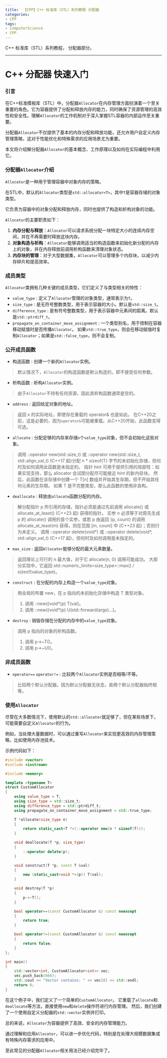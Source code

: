 ```yaml
---
title:  【CPP】C++ 标准库（STL）系列教程 分配器
categories:
- CPP
tags:
- ComputerScience 
- CPP 
---
```


C++ 标准库（STL）系列教程， 分配器部分。


---
# C++ 分配器 快速入门
### 引言
在C++标准模板库（STL）中，分配器`Allocator`在内存管理方面扮演着一个至关重要的角色。它为容器提供了分配和释放内存的能力，同时确保了资源管理的高效性和安全性。理解`Allocator`的工作机制对于深入掌握STL容器的内部运作至关重要。

分配器`Allocator`不仅提供了基本的内存分配和释放功能，还允许用户自定义内存管理策略，这对于性能优化和特殊需求的应用场景尤为重要。

本文将介绍解分配器`Allocator`的基本概念、工作原理以及如何在实际编程中利用它。

### 分配器`Allocator`介绍
`Allocator`是一种用于管理容器中对象内存的策略。

在STL中，默认的`Allocator`类型是`std::allocator<T>`，其中`T`是容器存储的对象类型。

它负责为容器中的对象分配和释放内存，同时也提供了构造和析构对象的功能。

`Allocator`的主要职责如下：
1. **内存分配与释放**：`Allocator`可以请求系统分配一块特定大小的连续内存空间，并在不再需要时释放这块内存。
2. **对象构造与析构**：`Allocator`能够调用适当的构造函数来初始化新分配的内存上的对象，并在内存释放前调用析构函数来清理对象状态。
3. **内存块的管理**：对于大型数据集，`Allocator`可以管理多个内存块，以减少内存碎片和提高效率。


### 成员类型
`Allocator`类拥有几种关键的成员类型，它们定义了与类型相关的特性：

-  `value_type` : 定义了`Allocator`管理的对象类型，通常表示为`T`。
-  `size_type` : 是无符号整数类型，用于表示容器的大小。默认是`std::size_t`。
-  `difference_type` : 是有符号整数类型，用于表示容器中元素间的距离。默认是`std::ptrdiff_t`。
-  `propagate_on_container_move_assignment` : 一个类型别名，用于控制在容器移动赋值时是否传播`Allocator`。
  如果`std::true_type`，则会在移动赋值时复制`Allocator`；如果是`std::false_type`，则不会复制。


### 公开成员函数
-  构造函数 : 创建一个新的`Allocator`实例。
>默认情况下，`Allocator`的构造函数是默认构造的，即不接受任何参数。

-  析构函数 : 析构`Allocator`实例。
>由于`Allocator`不持有任何资源，因此其析构函数通常是空的。

-  `address` : 返回给定对象的地址。
>返回 x 的实际地址，即使存在重载的 operator& 也是如此。
>在C++20之前，这是必要的，因为`operator&`可能被重载。从C++20开始，此函数变得可选。

-  `allocate` : 分配足够的内存来存储`n`个`value_type`对象，但不会初始化这些对象。
>调用 ::operator new(std::size_t) 或 ::operator new(std::size_t, std::align_val_t) (C++17 起)分配 n * sizeof(T) 字节的未初始化存储，但何时及如何调用此函数是未指定的。
指针 hint 可用于提供引用的局部性：如果实现支持，那么 allocator 会试图分配尽可能接近 hint 的新内存块。
然后，此函数在该存储中创建一个 T[n] 数组并开始其生存期，但不开始其任何元素的生存期。
如果 T 是不完整类型，那么此函数的使用非良构。

-  `deallocate` : 释放由`allocate`函数分配的内存。
>解分配指针 p 所引用的存储，指针必须是通过先前调用 allocate() 或 allocate_at_least() (C++23 起) 获得的指针。
实参 n 必须等于对原先生成 p 的 allocate() 调用的首个实参，或若 p 由返回 {p, count} 的调用 allocate_at_least(m) 获得，则在范围 [m, count] 中 (C++23 起)；否则行为未定义。
调用 ::operator delete(void*) 或 ::operator delete(void*, std::align_val_t) (C++17 起)，但何时及如何调用是未指定的。

-  `max_size` : 返回`Allocator`能够分配的最大元素数量。
>返回理论上可行的 n 最大值，对于它 allocate(n, 0) 调用可能成功。
大部分实现中，它返回 std::numeric_limits<size_type>::max() / sizeof(value_type)。

-  `construct` : 在分配的内存上构造一个`value_type`对象。
>用全局的布置 new，在 p 指向的未初始化存储中构造 T 类型对象。
>1) 调用 ::new((void*)p) T(val)。
>2) 调用 ::new((void*)p) U(std::forward<Args>(args)...)。

-  `destroy` : 销毁存储在分配的内存中的`value_type`对象。
>调用 p 指向的对象的析构函数。
>1) 调用 p->~T()。
>2) 调用 p->~U()。

### 非成员函数
-  `operator==` `operator!=` : 比较两个`Allocator`实例是否相等/不等。
>比较两个默认分配器。因为默认分配器无状态，故两个默认分配器始终相等。

### 使用`Allocator`
尽管在大多数情况下，使用默认的`std::allocator`就足够了，但在某些场景下，可能需要自定义`Allocator`的行为。

例如，当处理大量数据时，可以通过重写`Allocator`来实现更高效的内存管理策略，比如使用内存池技术。

示例代码如下：
```cpp
#include <vector>
#include <iostream>

#include <memory>

template <typename T>
struct CustomAllocator
{
    using value_type = T;
    using size_type = std::size_t;
    using difference_type = std::ptrdiff_t;
    using propagate_on_container_move_assignment = std::true_type;

    T *allocate(size_type n)
    {
        return static_cast<T *>(::operator new(n * sizeof(T)));
    }

    void deallocate(T *p, size_type)
    {
        ::operator delete(p);
    }

    void construct(T *p, const T &val)
    {
        new (static_cast<void *>(p)) T(val);
    }

    void destroy(T *p)
    {
        p->~T();
    }

    bool operator==(const CustomAllocator &) const noexcept
    {
        return true;
    }

    bool operator!=(const CustomAllocator &) const noexcept
    {
        return false;
    }
};

int main()
{
    std::vector<int, CustomAllocator<int>> vec;
    vec.push_back(666);
    std::cout << "Vector contains: " << vec[0] << std::endl;
    return 0;
}
```

在这个例子中，我们定义了一个简单的`CustomAllocator`。
它重载了`allocate`和`deallocate`等方法，直接使用`new`和`delete`操作符进行内存管理。
然后，我们创建了一个使用自定义分配器的`std::vector`实例并打印。


总的来说，`Allocator`为容器提供了高效、安全的内存管理能力。

通过理解和应用`Allocator`，可以进一步优化代码，特别是在处理大规模数据集或有特殊内存需求的应用中。

至此常见的分配器`Allocator`相关用法已经介绍完毕了。